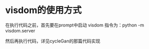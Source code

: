# visdom的使用方式



在执行代码之前，首先要在prompt中启动 visdom 指令为：python -m visdom.server

然后再执行代码，详见cycleGan的那篇代码实现